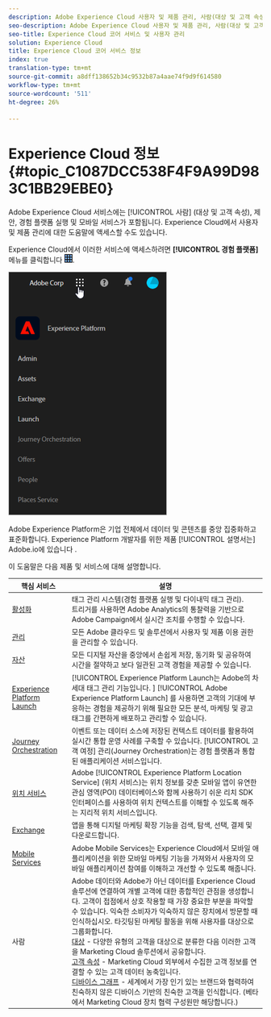 ```yaml
---
description: Adobe Experience Cloud 사용자 및 제품 관리, 사람(대상 및 고객 속성), 여정 운영, 제안, 장소, 경험 플랫폼 시작 및 모바일 서비스에 대해 알아보십시오.
seo-description: Adobe Experience Cloud 사용자 및 제품 관리, 사람(대상 및 고객 속성), 제안, 경험 플랫폼 시작 및 모바일 서비스에 대해 알아보십시오.
seo-title: Experience Cloud 코어 서비스 및 사용자 관리
solution: Experience Cloud
title: Experience Cloud 코어 서비스 정보
index: true
translation-type: tm+mt
source-git-commit: a8dff138652b34c9532b87a4aae74f9d9f614580
workflow-type: tm+mt
source-wordcount: '511'
ht-degree: 26%

---
```



# Experience Cloud 정보 {#topic_C1087DCC538F4F9A99D983C1BB29EBE0}

Adobe Experience Cloud 서비스에는 [!UICONTROL 사람] (대상 및 고객 속성), 제안, 경험 플랫폼 실행 및 모바일 서비스가 포함됩니다. Experience Cloud에서 사용자 및 제품 관리에 대한 도움말에 액세스할 수도 있습니다.

Experience Cloud에서 이러한 서비스에 액세스하려면 **[!UICONTROL 경험 플랫폼]** 메뉴를 클릭합니다 ![](assets/menu-icon.png).

![](assets/platform-core-services.png)

Adobe Experience Platform은 기업 전체에서 데이터 및 콘텐츠를 중앙 집중화하고 표준화합니다. Experience Platform 개발자를 위한 제품 [!UICONTROL 설명서는] Adobe.io에 있습니다 [](https://www.adobe.io/apis/experienceplatform/home/services.html).

이 도움말은 다음 제품 및 서비스에 대해 설명합니다.

| 핵심 서비스 | 설명 |
|--- |--- |
| [활성화](activation/activation.md) | 태그 관리 시스템(경험 플랫폼 실행 및 다이내믹 태그 관리).<br>트리거를 사용하면 Adobe Analytics의 통찰력을 기반으로 Adobe Campaign에서 실시간 조치를 수행할 수 있습니다. |
| [관리](admin-getting-started/admin-getting-started.md) | 모든 Adobe 클라우드 및 솔루션에서 사용자 및 제품 이용 권한을 관리할 수 있습니다. |
| [자산](experience-cloud-assets/experience-cloud-assets.md) | 모든 디지털 자산을 중앙에서 손쉽게 저장, 동기화 및 공유하여 시간을 절약하고 보다 일관된 고객 경험을 제공할 수 있습니다. |
| [Experience Platform Launch](https://docs.adobe.com/content/help/ko-KR/launch/using/overview.html) | [!UICONTROL Experience Platform Launch는 Adobe의 차세대 태그 관리 기능입니다. ] [!UICONTROL Adobe Experience Platform Launch] 를 사용하면 고객의 기대에 부응하는 경험을 제공하기 위해 필요한 모든 분석, 마케팅 및 광고 태그를 간편하게 배포하고 관리할 수 있습니다. |
| [Journey Orchestration](https://docs.adobe.com/content/help/ko-KR/journeys/using/journey-orchestration-home.html) | 이벤트 또는 데이터 소스에 저장된 컨텍스트 데이터를 활용하여 실시간 통합 운영 사례를 구축할 수 있습니다. [!UICONTROL 고객 여정] 관리(Journey Orchestration)는 경험 플랫폼과 통합된 애플리케이션 서비스입니다. |
| [위치 서비스](https://docs.adobe.com/content/help/ko-KR/places/using/home.html) | Adobe [!UICONTROL Experience Platform Location Service] (위치 서비스)는 위치 정보를 갖춘 모바일 앱이 유연한 관심 영역(POI) 데이터베이스와 함께 사용하기 쉬운 리치 SDK 인터페이스를 사용하여 위치 컨텍스트를 이해할 수 있도록 해주는 지리적 위치 서비스입니다. |
| [Exchange](exchange.md) | 앱을 통해 디지털 마케팅 확장 기능을 검색, 탐색, 선택, 결제 및 다운로드합니다. |
| [Mobile Services](https://docs.adobe.com/content/help/ko-KR/mobile-services/using/home.html) | Adobe Mobile Services는 Experience Cloud에서 모바일 애플리케이션을 위한 모바일 마케팅 기능을 가져와서 사용자의 모바일 애플리케이션 참여를 이해하고 개선할 수 있도록 해줍니다. |
| 사람 | Adobe 데이터와 Adobe가 아닌 데이터를 Experience Cloud 솔루션에 연결하여 개별 고객에 대한 종합적인 관점을 생성합니다. 고객이 접점에서 상호 작용할 때 가장 중요한 부분을 파악할 수 있습니다. 익숙한 소비자가 익숙하지 않은 장치에서 방문할 때 인식하십시오. 타깃팅된 마케팅 활동을 위해 사용자를 대상으로 그룹화합니다.<br>[대상](audience-library/audience-library.md) - 다양한 유형의 고객을 대상으로 분류한 다음 이러한 고객을 Marketing Cloud 솔루션에서 공유합니다.<br>[고객 속성](attributes/attributes.md) - Marketing Cloud 외부에서 수집한 고객 정보를 연결할 수 있는 고객 데이터 농축입니다.<br>[디바이스 그래프](https://landing.adobe.com/en/na/events/summit/275658-summit-co-op.html) - 세계에서 가장 인기 있는 브랜드와 협력하여 친숙하지 않은 디바이스 기반의 친숙한 고객을 인식합니다. (베타에서 Marketing Cloud 장치 협력 구성원만 해당합니다.) |
